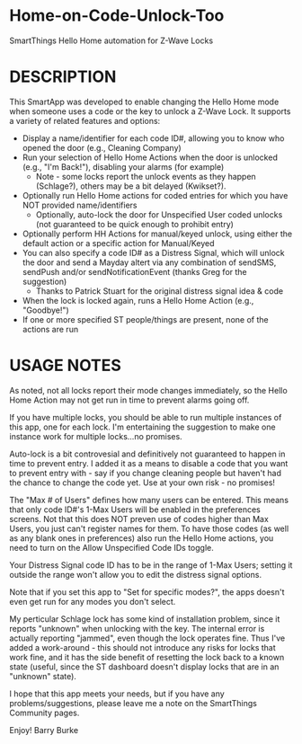Home-on-Code-Unlock-Too
=======================

SmartThings Hello Home automation for Z-Wave Locks

DESCRIPTION
===========
This SmartApp was developed to enable changing the Hello Home mode when someone uses a code or the key to unlock a Z-Wave Lock. It supports a variety of related features and options:

* Display a name/identifier for each code ID#, allowing you to know who opened the door (e.g., Cleaning Company)
* Run your selection of Hello Home Actions when the door is unlocked (e.g., "I'm Back!"), disabling your alarms (for example)
  * Note - some locks report the unlock events as they happen (Schlage?), others may be a bit delayed (Kwikset?).
* Optionally run Hello Home actions for coded entries for which you have NOT provided name/identifiers
  * Optionally, auto-lock the door for Unspecified User coded unlocks (not guaranteed to be quick enough to prohibit entry)
* Optionally perform HH Actions for manual/keyed unlock, using either the default action or a specific action for Manual/Keyed
* You can also specify a code ID# as a Distress Signal, which will unlock the door and send a Mayday altert via any combination of sendSMS, sendPush and/or sendNotificationEvent (thanks Greg for the suggestion)
  * Thanks to Patrick Stuart for the original distress signal idea & code
* When the lock is locked again, runs a Hello Home Action (e.g., "Goodbye!")
* If one or more specified ST people/things are present, none of the actions are run

USAGE NOTES
===========
As noted, not all locks report their mode changes immediately, so the Hello Home Action may not get run in time to prevent alarms going off.

If you have multiple locks, you should be able to run multiple instances of this app, one for each lock. I'm entertaining the suggestion to make one instance work for multiple locks...no promises.

Auto-lock is a bit controvesial and definitively not guaranteed to happen in time to prevent entry. I added it as a means to disable a code that you want to prevent entry with - say if you change cleaning people but haven't had the chance to change the code yet. Use at your own risk - no promises!

The "Max # of Users" defines how many users can be entered. This means that only code ID#'s 1-Max Users will be enabled in the preferences screens. Not that this does NOT preven use of codes higher than Max Users, you just can't register names for them. To have those codes (as well as any blank ones in preferences) also run the Hello Home actions, you need to turn on the Allow Unspecified Code IDs toggle.

Your Distress Signal code ID has to be in the range of 1-Max Users; setting it outside the range won't allow you to edit the distress signal options.

Note that if you set this app to "Set for specific modes?", the apps doesn't even get run for any modes you don't select.

My perticular Schlage lock has some kind of installation problem, since it reports "unknown" when unlocking with the key. The internal error is actually reporting "jammed", even though the lock operates fine. Thus I've added a work-around - this should not introduce any risks for locks that work fine, and it has the side benefit of resetting the lock back to a known state (useful, since the ST dashboard doesn't display locks that are in an "unknown" state).

I hope that this app meets your needs, but if you have any problems/suggestions, please leave me a note on the SmartThings Community pages.

Enjoy!
  Barry Burke
